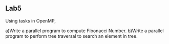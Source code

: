 ## Lab5

Using tasks in OpenMP, 

a)Write a parallel program to compute Fibonacci Number.
b)Write a parallel program to perform tree traversal to search an element in tree. 
